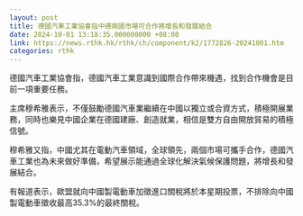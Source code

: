 ```yaml
---
layout: post
title: 德國汽車工業協會指中德兩國市場可合作將增長和發展結合
date: 2024-10-01 13:18:35.000000000 +08:00
link: https://news.rthk.hk/rthk/ch/component/k2/1772826-20241001.htm
categories: rthk
---
```


德國汽車工業協會指，德國汽車工業意識到國際合作帶來機遇，找到合作機會是目前一項重要任務。

主席穆希雅表示，不僅鼓勵德國汽車業繼續在中國以獨立或合資方式，積極開展業務，同時也樂見中國企業在德國建廠、創造就業，相信是雙方自由開放貿易的積極信號。 

穆希雅又指，中國尤其在電動汽車領域，全球領先，兩個市場可攜手合作，德國汽車工業也為未來做好準備，希望展示能通過全球化解決氣候保護問題，將增長和發展結合。

有報道表示，歐盟就向中國製電動車加徵進口關稅將於本星期投票，不排除向中國製電動車徵收最高35.3%的最終關稅。
